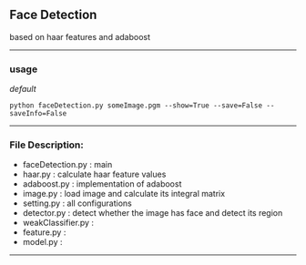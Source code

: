 Face Detection
---
based on haar features and adaboost

---

### usage

*default*
```
python faceDetection.py someImage.pgm --show=True --save=False -- saveInfo=False
```

---
### File Description:

* faceDetection.py  : main
* haar.py           : calculate haar feature values
* adaboost.py       : implementation of adaboost
* image.py          : load image and calculate its integral matrix
* setting.py        : all configurations
* detector.py       : detect whether the image has face and detect its region
* weakClassifier.py :
* feature.py        :
* model.py          :

---
